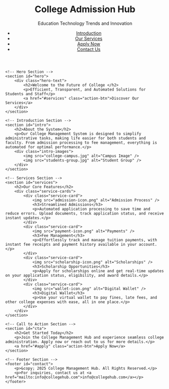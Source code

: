 <html lang="en">

<head>
    <meta charset="UTF-8">
    <meta name="viewport" content="width=device-width, initial-scale=1.0">
    <title>College Management System</title>
    <link rel="stylesheet" href="styles.css">
    <script src="script.js" defer></script>
</head>

<body>
    <!-- Header Section -->
    <header>
        <div class="logo">
            <h1>College Admission Hub</h1>
            <p>Education Technology Trends and Innovation</p>
        </div>
        <nav>
            <ul>
                <li><a href="#intro">Introduction</a></li>
                <li><a href="#services">Our Services</a></li>
                <li><a href="#apply">Apply Now</a></li>
                <li><a href="#contact">Contact Us</a></li>
            </ul>
        </nav>
    </header>

    <!-- Hero Section -->
    <section id="hero">
        <div class="hero-text">
            <h2>Welcome to the Future of College </h2>
            <p>Efficient, Transparent, and Automated Solutions for Students and Staff</p>
            <a href="#services" class="action-btn">Discover Our Services</a>
        </div>
    </section>

    <!-- Introduction Section -->
    <section id="intro">
        <h2>About the System</h2>
        <p>Our College Management System is designed to simplify administrative tasks, making life easier for both students and faculty. From admission processing to fee management, everything is automated for optimal performance.</p>
        <div class="intro-images">
            <img src="college-campus.jpg" alt="Campus Image" />
            <img src="students-group.jpg" alt="Student Group" />
        </div>
    </section>

    <!-- Services Section -->
    <section id="services">
        <h2>Our Core Features</h2>
        <div class="service-cards">
            <div class="service-card">
                <img src="admission-icon.png" alt="Admission Process" />
                <h3>Streamlined Admissions</h3>
                <p>Automated application processing to save time and reduce errors. Upload documents, track application status, and receive instant updates.</p>
            </div>
            <div class="service-card">
                <img src="payment-icon.png" alt="Payments" />
                <h3>Fee Management</h3>
                <p>Effortlessly track and manage tuition payments, with instant fee receipts and payment history available in your account.</p>
            </div>
            <div class="service-card">
                <img src="scholarship-icon.png" alt="Scholarships" />
                <h3>Scholarship Opportunities</h3>
                <p>Apply for scholarships online and get real-time updates on your application status, eligibility, and award details.</p>
            </div>
            <div class="service-card">
                <img src="wallet-icon.png" alt="Digital Wallet" />
                <h3>Digital Wallet</h3>
                <p>Use your virtual wallet to pay fines, late fees, and other college expenses with ease, all in one place.</p>
            </div>
        </div>
    </section>

    <!-- Call to Action Section -->
    <section id="cta">
        <h2>Get Started Today</h2>
        <p>Join the College Management Hub and experience seamless college administration. Apply now or reach out to us for more details.</p>
        <a href="#apply" class="action-btn">Apply Now</a>
    </section>

    <!-- Footer Section -->
    <footer id="contact">
        <p>&copy; 2025 College Management Hub. All Rights Reserved.</p>
        <p>For inquiries, contact us at <a href="mailto:info@collegehub.com">info@collegehub.com</a></p>
    </footer>
</body>

</html>
